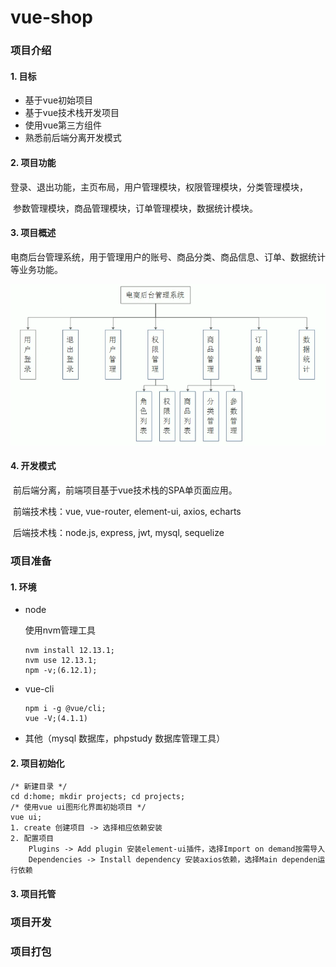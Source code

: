 # vue-shop

### 项目介绍

#### 1. 目标

- 基于vue初始项目
- 基于vue技术栈开发项目
- 使用vue第三方组件
- 熟悉前后端分离开发模式

#### 2. 项目功能

​	登录、退出功能，主页布局，用户管理模块，权限管理模块，分类管理模块，

​	参数管理模块，商品管理模块，订单管理模块，数据统计模块。

####  3. 项目概述

​	电商后台管理系统，用于管理用户的账号、商品分类、商品信息、订单、数据统计等业务功能。

<img src=".\images\功能.png" alt="功能" style="zoom:80%;" />

#### 4. 开发模式

​	前后端分离，前端项目基于vue技术栈的SPA单页面应用。

​	前端技术栈：vue, vue-router, element-ui, axios, echarts

​	后端技术栈：node.js, express, jwt, mysql, sequelize

### 项目准备

#### 1. 环境

- node

  使用nvm管理工具

  ```
  nvm install 12.13.1;
  nvm use 12.13.1;
  npm -v;(6.12.1);
  ```

- vue-cli

  ```
  npm i -g @vue/cli;
  vue -V;(4.1.1)
  ```

- 其他（mysql 数据库，phpstudy 数据库管理工具）

#### 2. 项目初始化

```
/* 新建目录 */
cd d:home; mkdir projects; cd projects;
/* 使用vue ui图形化界面初始项目 */
vue ui;
1. create 创建项目 -> 选择相应依赖安装
2. 配置项目
	Plugins -> Add plugin 安装element-ui插件，选择Import on demand按需导入
	Dependencies -> Install dependency 安装axios依赖，选择Main dependen运行依赖
```

#### 3. 项目托管



### 项目开发



### 项目打包


